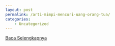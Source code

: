 ```yaml
---
layout: post
permalink: /arti-mimpi-mencuri-uang-orang-tua/
categories:
    - Uncategorized
---
```


[Baca Selengkapnya](/03)